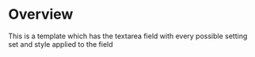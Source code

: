
# Overview

This is a template which has the textarea field with every possible setting set and style applied to the field
